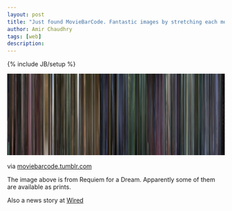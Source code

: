 ```yaml
---
layout: post
title: "Just found MovieBarCode. Fantastic images by stretching each movie frame and lining them up."
author: Amir Chaudhry
tags: [web]
description:
---
```

{% include JB/setup %}

[![Movie Barcode - Requiem for a Dream](/images/movie-barcode.jpg)](http://moviebarcode.tumblr.com/page/3)

via [moviebarcode.tumblr.com](http://moviebarcode.tumblr.com/page/3)

The image above is from Requiem for a Dream. Apparently some of them are available as prints.

Also a news story at [Wired](http://www.wired.co.uk/news/archive/2011-03/08/moviebarcodes-interview "Wired")
